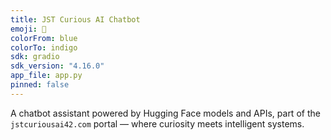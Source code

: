 ```yaml
---
title: JST Curious AI Chatbot
emoji: 🤖
colorFrom: blue
colorTo: indigo
sdk: gradio
sdk_version: "4.16.0"
app_file: app.py
pinned: false
---
```


A chatbot assistant powered by Hugging Face models and APIs, part of the `jstcuriousai42.com` portal — where curiosity meets intelligent systems.

